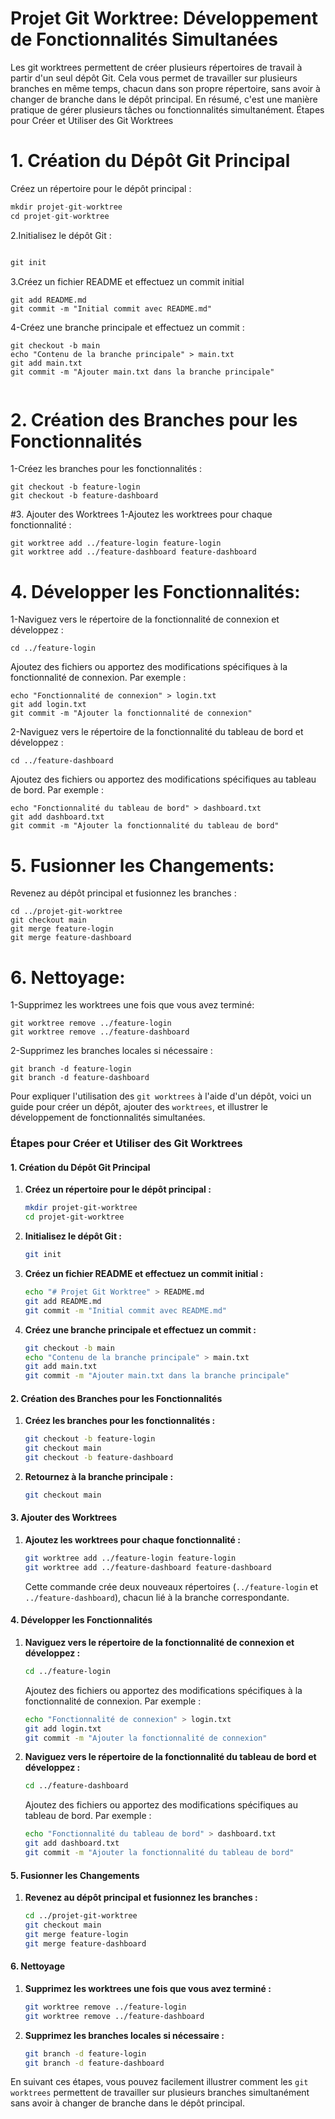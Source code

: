 # Projet Git Worktree: Développement de Fonctionnalités Simultanées

Les git worktrees permettent de créer plusieurs répertoires de travail à partir d'un seul dépôt Git. Cela vous permet de travailler sur plusieurs branches en même temps, chacun dans son propre répertoire, sans avoir à changer de branche dans le dépôt principal. En résumé, c'est une manière pratique de gérer plusieurs tâches ou fonctionnalités simultanément.
Étapes pour Créer et Utiliser des Git Worktrees
# 1. Création du Dépôt Git Principal
Créez un répertoire pour le dépôt principal :

```javascript
mkdir projet-git-worktree
cd projet-git-worktree

```
2.Initialisez le dépôt Git :


```javascript

git init

```
3.Créez un fichier README et effectuez un commit initial 

```
git add README.md
git commit -m "Initial commit avec README.md"

```
4-Créez une branche principale et effectuez un commit :


```
git checkout -b main
echo "Contenu de la branche principale" > main.txt
git add main.txt
git commit -m "Ajouter main.txt dans la branche principale"


```
# 2. Création des Branches pour les Fonctionnalités

1-Créez les branches pour les fonctionnalités :
```
git checkout -b feature-login
git checkout -b feature-dashboard

```
#3. Ajouter des Worktrees
1-Ajoutez les worktrees pour chaque fonctionnalité :
```
git worktree add ../feature-login feature-login
git worktree add ../feature-dashboard feature-dashboard

```
# 4. Développer les Fonctionnalités:
1-Naviguez vers le répertoire de la fonctionnalité de connexion et développez :
```
cd ../feature-login
```
Ajoutez des fichiers ou apportez des modifications spécifiques à la fonctionnalité de connexion. Par exemple :
```
echo "Fonctionnalité de connexion" > login.txt
git add login.txt
git commit -m "Ajouter la fonctionnalité de connexion"
```
2-Naviguez vers le répertoire de la fonctionnalité du tableau de bord et développez :

```
cd ../feature-dashboard

```
Ajoutez des fichiers ou apportez des modifications spécifiques au tableau de bord. Par exemple :
```
echo "Fonctionnalité du tableau de bord" > dashboard.txt
git add dashboard.txt
git commit -m "Ajouter la fonctionnalité du tableau de bord"
```
# 5. Fusionner les Changements:
Revenez au dépôt principal et fusionnez les branches :
```
cd ../projet-git-worktree
git checkout main
git merge feature-login
git merge feature-dashboard
```

# 6. Nettoyage:
1-Supprimez les worktrees une fois que vous avez terminé:
```
git worktree remove ../feature-login
git worktree remove ../feature-dashboard
```
2-Supprimez les branches locales si nécessaire :
```
git branch -d feature-login
git branch -d feature-dashboard

```
Pour expliquer l'utilisation des `git worktrees` à l'aide d'un dépôt, voici un guide pour créer un dépôt, ajouter des `worktrees`, et illustrer le développement de fonctionnalités simultanées.

### Étapes pour Créer et Utiliser des Git Worktrees

#### 1. Création du Dépôt Git Principal

1. **Créez un répertoire pour le dépôt principal :**

    ```sh
    mkdir projet-git-worktree
    cd projet-git-worktree
    ```

2. **Initialisez le dépôt Git :**

    ```sh
    git init
    ```

3. **Créez un fichier README et effectuez un commit initial :**

    ```sh
    echo "# Projet Git Worktree" > README.md
    git add README.md
    git commit -m "Initial commit avec README.md"
    ```

4. **Créez une branche principale et effectuez un commit :**

    ```sh
    git checkout -b main
    echo "Contenu de la branche principale" > main.txt
    git add main.txt
    git commit -m "Ajouter main.txt dans la branche principale"
    ```

#### 2. Création des Branches pour les Fonctionnalités

1. **Créez les branches pour les fonctionnalités :**

    ```sh
    git checkout -b feature-login
    git checkout main
    git checkout -b feature-dashboard
    ```

2. **Retournez à la branche principale :**

    ```sh
    git checkout main
    ```

#### 3. Ajouter des Worktrees

1. **Ajoutez les worktrees pour chaque fonctionnalité :**

    ```sh
    git worktree add ../feature-login feature-login
    git worktree add ../feature-dashboard feature-dashboard
    ```

    Cette commande crée deux nouveaux répertoires (`../feature-login` et `../feature-dashboard`), chacun lié à la branche correspondante.

#### 4. Développer les Fonctionnalités

1. **Naviguez vers le répertoire de la fonctionnalité de connexion et développez :**

    ```sh
    cd ../feature-login
    ```

    Ajoutez des fichiers ou apportez des modifications spécifiques à la fonctionnalité de connexion. Par exemple :

    ```sh
    echo "Fonctionnalité de connexion" > login.txt
    git add login.txt
    git commit -m "Ajouter la fonctionnalité de connexion"
    ```

2. **Naviguez vers le répertoire de la fonctionnalité du tableau de bord et développez :**

    ```sh
    cd ../feature-dashboard
    ```

    Ajoutez des fichiers ou apportez des modifications spécifiques au tableau de bord. Par exemple :

    ```sh
    echo "Fonctionnalité du tableau de bord" > dashboard.txt
    git add dashboard.txt
    git commit -m "Ajouter la fonctionnalité du tableau de bord"
    ```

#### 5. Fusionner les Changements

1. **Revenez au dépôt principal et fusionnez les branches :**

    ```sh
    cd ../projet-git-worktree
    git checkout main
    git merge feature-login
    git merge feature-dashboard
    ```

#### 6. Nettoyage

1. **Supprimez les worktrees une fois que vous avez terminé :**

    ```sh
    git worktree remove ../feature-login
    git worktree remove ../feature-dashboard
    ```

2. **Supprimez les branches locales si nécessaire :**

    ```sh
    git branch -d feature-login
    git branch -d feature-dashboard
    ```

En suivant ces étapes, vous pouvez facilement illustrer comment les `git worktrees` permettent de travailler sur plusieurs branches simultanément sans avoir à changer de branche dans le dépôt principal.












